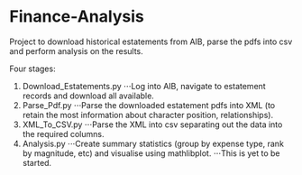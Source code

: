 Finance-Analysis
================

Project to download historical estatements from AIB, parse the pdfs into csv and perform analysis on the results.

Four stages:

1. Download_Estatements.py
⋅⋅⋅Log into AIB, navigate to estatement records and download all available.
2. Parse_Pdf.py
⋅⋅⋅Parse the downloaded estatement pdfs into XML (to retain the most information about character position, relationships).
3. XML_To_CSV.py
⋅⋅⋅Parse the XML into csv separating out the data into the required columns.
4. Analysis.py
⋅⋅⋅Create summary statistics (group by expense type, rank by magnitude, etc) and visualise using mathlibplot.
⋅⋅⋅This is yet to be started.